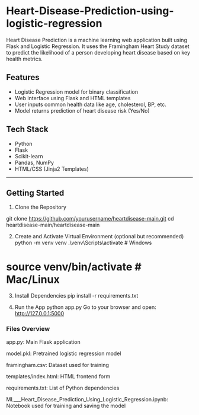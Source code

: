# Heart-Disease-Prediction-using-logistic-regression

Heart Disease Prediction is a machine learning web application built using Flask and Logistic Regression. It uses the Framingham Heart Study dataset to predict the likelihood of a person developing heart disease based on key health metrics.

## Features

- Logistic Regression model for binary classification
- Web interface using Flask and HTML templates
- User inputs common health data like age, cholesterol, BP, etc.
- Model returns prediction of heart disease risk (Yes/No)

## Tech Stack

- Python
- Flask
- Scikit-learn
- Pandas, NumPy
- HTML/CSS (Jinja2 Templates)

---

## Getting Started

1. Clone the Repository


git clone https://github.com/yourusername/heartdisease-main.git
cd heartdisease-main/heartdisease-main

2. Create and Activate Virtual Environment (optional but recommended)
python -m venv venv
.\venv\Scripts\activate      # Windows

# source venv/bin/activate  # Mac/Linux
3. Install Dependencies
pip install -r requirements.txt

4. Run the App
python app.py
Go to your browser and open:
http://127.0.0.1:5000

### Files Overview
app.py: Main Flask application

model.pkl: Pretrained logistic regression model

framingham.csv: Dataset used for training

templates/index.html: HTML frontend form

requirements.txt: List of Python dependencies

ML___Heart_Disease_Prediction_Using_Logistic_Regression.ipynb: Notebook used for training and saving the model

